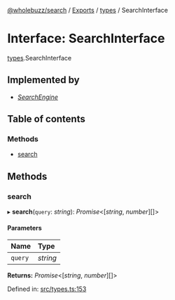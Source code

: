 [@wholebuzz/search](../README.md) / [Exports](../modules.md) / [types](../modules/types.md) / SearchInterface

# Interface: SearchInterface

[types](../modules/types.md).SearchInterface

## Implemented by

- [*SearchEngine*](../classes/search.searchengine.md)

## Table of contents

### Methods

- [search](types.searchinterface.md#search)

## Methods

### search

▸ **search**(`query`: *string*): *Promise*<[*string*, *number*][]\>

#### Parameters

| Name | Type |
| :------ | :------ |
| `query` | *string* |

**Returns:** *Promise*<[*string*, *number*][]\>

Defined in: [src/types.ts:153](https://github.com/wholebuzz/search/blob/master/src/types.ts#L153)

